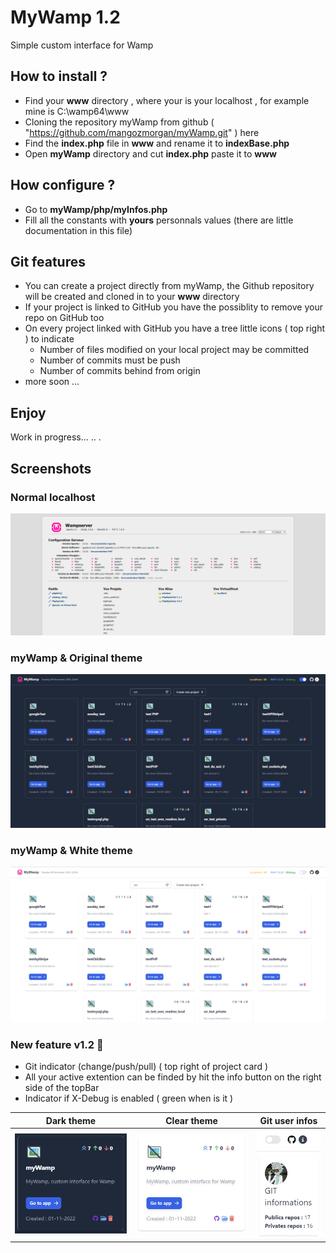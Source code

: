 # MyWamp 1.2
Simple custom interface for Wamp
## How to install ?
- Find your **www** directory , where your is your localhost , for example mine is C:\wamp64\www
- Cloning the repository myWamp from github ( "https://github.com/mangozmorgan/myWamp.git" ) here 
- Find the **index.php** file in **www** and rename it to **indexBase.php**
- Open **myWamp** directory and cut **index.php** paste it to **www**
## How configure ? 
- Go to **myWamp/php/myInfos.php**
- Fill all the constants with **yours** personnals values (there are little documentation in this file)

## Git features
- You can create a project directly from myWamp, the Github repository will be created and cloned in to your **www** directory
- If your project is linked to GitHub you have the possiblity to remove your repo on GitHub too 
- On every project linked with GitHub you have a tree little icons ( top right ) to indicate 
  - Number of files modified on your local project may be committed
  - Number of commits must be push
  - Number of commits behind from origin
- more soon ...
## Enjoy
Work in progress... .. .

## Screenshots

### Normal localhost
![Screenshot](assets/Screenshot_original.png)

### myWamp & Original theme
![Screenshot](assets/1.png)

### myWamp & White theme
![Screenshot](assets/2.png)

### New feature v1.2 💚

- Git indicator (change/push/pull) ( top right of project card )
- All your active extention can be finded by hit the info button on the right side of the topBar
- Indicator if X-Debug is enabled (  green when is it )


Dark theme            |  Clear theme | Git user infos
:-------------------------:|:-------------------------:|:---:
|![Screenshot](assets/screenNewblack.png)|![Screenshot](assets/screenNewWhiet.png)|![Screenshot](assets/git_w.png)

